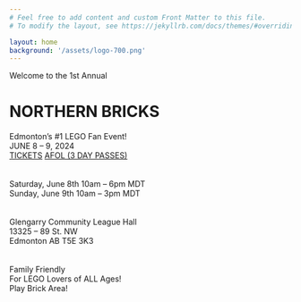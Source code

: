 ```yaml
---
# Feel free to add content and custom Front Matter to this file.
# To modify the layout, see https://jekyllrb.com/docs/themes/#overriding-theme-defaults

layout: home
background: '/assets/logo-700.png'
---
```

<div class="text-center">
Welcome to the 1st Annual

<h1>NORTHERN BRICKS</h1>
Edmonton’s #1 LEGO Fan Event!

<br/>
JUNE 8 – 9, 2024<br/>
<a class="btn btn-primary" href="{{"/tickets" | relative_url}}">TICKETS</a>&nbsp;<a  class="btn btn-primary" href='https://afol.northernbricks.ca'>AFOL (3 DAY PASSES)</a>
<br>
<br>
<span class="fa-stack fa-lg">
    <i class="fas fa-circle fa-stack-2x"></i>
    <i class="fas fa-calendar-alt fa-stack-1x fa-inverse"></i>
</span>
<br>
Saturday, June 8th 10am – 6pm MDT<br>
Sunday, June 9th 10am – 3pm MDT

<br>
<br>
<span class="fa-stack fa-lg">
    <i class="fas fa-circle fa-stack-2x"></i>
    <i class="fas fa-map-marker-alt fa-stack-1x fa-inverse"></i>
</span>
<br>
Glengarry Community League Hall<br>
13325 – 89 St. NW<br>
Edmonton AB T5E 3K3


<br>
<br>
<span class="fa-stack fa-lg">
    <i class="fas fa-circle fa-stack-2x"></i>
    <i class="fas fa-users fa-stack-1x fa-inverse"></i>
</span>
<br>
Family Friendly<br>
For LEGO Lovers of ALL Ages!<br>
Play Brick Area!
</div>